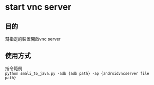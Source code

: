 # start vnc server

## 目的
幫指定的裝置開啟vnc server

## 使用方式
指令範例  
<code>python smali_to_java.py -adb {adb path} -ap {androidvncserver file path}</code>
